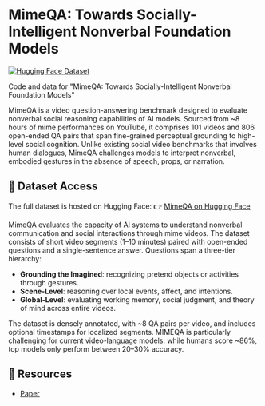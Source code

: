 # MimeQA: Towards Socially-Intelligent Nonverbal Foundation Models
[![Hugging Face Dataset](https://img.shields.io/badge/HuggingFace-Dataset-orange?logo=huggingface)](https://huggingface.co/datasets/hzli1202/MimeQA)

Code and data for "MimeQA: Towards Socially-Intelligent Nonverbal Foundation Models"

MimeQA is a video question-answering benchmark designed to evaluate nonverbal social reasoning capabilities of AI models. Sourced from ~8 hours of mime performances on YouTube, it comprises 101 videos and 806 open-ended QA pairs that span fine-grained perceptual grounding to high-level social cognition. Unlike existing social video benchmarks that involves human dialogues, MimeQA challenges models to interpret nonverbal, embodied gestures in the absence of speech, props, or narration.

## 📂 Dataset Access

The full dataset is hosted on Hugging Face:
👉 [MimeQA on Hugging Face](https://huggingface.co/datasets/hzli1202/MimeQA)

MimeQA evaluates the capacity of AI systems to understand nonverbal communication and social interactions through mime videos. The dataset consists of short video segments (1–10 minutes) paired with open-ended questions and a single-sentence answer. Questions span a three-tier hierarchy:

- **Grounding the Imagined**: recognizing pretend objects or activities through gestures.
- **Scene-Level**: reasoning over local events, affect, and intentions.
- **Global-Level**: evaluating working memory, social judgment, and theory of mind across entire videos.
  
The dataset is densely annotated, with ~8 QA pairs per video, and includes optional timestamps for localized segments. MIMEQA is particularly challenging for current video-language models: while humans score ~86%, top models only perform between 20–30% accuracy.

## 🔗 Resources
- [Paper](https://arxiv.org/abs/2502.16671)
